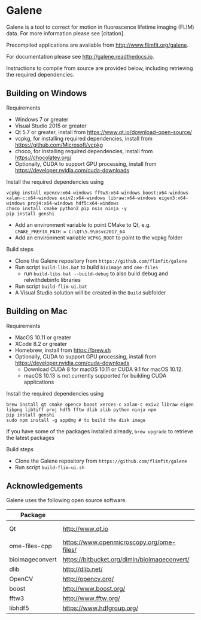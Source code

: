 Galene
======

Galene is a tool to correct for motion in fluorescence lifetime imaging (FLIM) data. For more information please see [citation]. 

Precompiled applications are available from http://www.flimfit.org/galene.

For documentation please see http://galene.readthedocs.io.

Instructions to compile from source are provided below, including retrieving the required dependencies.  

Building on Windows
-------------------
Requirements
- Windows 7 or greater
- Visual Studio 2015 or greater
- Qt 5.7 or greater, install from https://www.qt.io/download-open-source/
- vcpkg, for installing required dependencies, install from https://github.com/Microsoft/vcpkg
- choco, for installing required dependencies, install from https://chocolatey.org/
- Optionally, CUDA to support GPU processing, install from https://developer.nvidia.com/cuda-downloads

Install the required dependencies using
```
vcpkg install opencv:x64-windows fftw3:x64-windows boost:x64-windows xalan-c:x64-windows exiv2:x64-windows libraw:x64-windows eigen3:x64-windows proj4:x64-windows hdf5:x64-windows
choco install cmake python2 pip nsis ninja -y
pip install genshi 
```

- Add an environment variable to point CMake to Qt, e.g. 
   `CMAKE_PREFIX_PATH = C:\Qt\5.9\msvc2017_64`
- Add an environment variable `VCPKG_ROOT` to point to the vcpkg folder  

Build steps
- Clone the Galene repository from `https://github.com/flimfit/galene`
- Run script `build-libs.bat` to build `bioimage` and `ome-files`
    - run `build-libs.bat --build-debug` to also build debug and relwithdebinfo libraries
- Run script `build-flim-ui.bat`
- A Visual Studio solution will be created in the `Build` subfolder

Building on Mac
-------------------
Requirements
- MacOS 10.11 or greater
- XCode 8.2 or greater
- Homebrew, install from https://brew.sh
- Optionally, CUDA to support GPU processing, install from https://developer.nvidia.com/cuda-downloads
    - Download CUDA 8 for macOS 10.11 or CUDA 9.1 for macOS 10.12. 
    - macOS 10.13 is not currently supported for building CUDA applications 

Install the required dependencies using
```
brew install qt cmake opencv boost xerces-c xalan-c exiv2 libraw eigen libpng libtiff proj hdf5 fftw dlib zlib python ninja npm
pip install genshi 
sudo npm install -g appdmg # to build the disk image
```

If you have some of the packages installed already, `brew upgrade` to retrieve the latest packages


Build steps
- Clone the Galene repository from `https://github.com/flimfit/galene`
- Run script `build-flim-ui.sh`

Acknowledgements
-------------------
Galene uses the following open source software. 

| Package          |                                              | Licence  |
| -----------------|----------------------------------------------| ---------|
| Qt               | http://www.qt.io                             | LGPL v3  |
| ome-files-cpp	   | https://www.openmicroscopy.org/ome-files/    | MIT      |
| bioimageconvert  | https://bitbucket.org/dimin/bioimageconvert/ | MIT      |
| dlib             | http://dlib.net/                             | Boost    |
| OpenCV           | http://opencv.org/                           | BSD      |
| boost            | http://www.boost.org/                        | Boost    |
| fftw3            | http://www.fftw.org/                         | GPL v2   |
| libhdf5          | https://www.hdfgroup.org/                    | BSD      |
